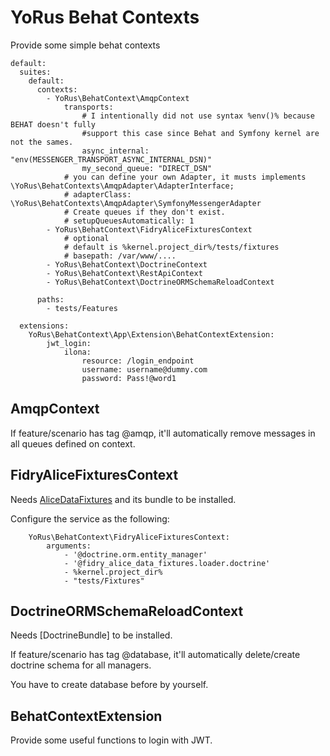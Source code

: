 # YoRus Behat Contexts

Provide some simple behat contexts

```                
default:
  suites:
    default:
      contexts:
        - YoRus\BehatContext\AmqpContext
            transports: 
                # I intentionally did not use syntax %env()% because BEHAT doesn't fully
                #support this case since Behat and Symfony kernel are not the sames.
                async_internal: "env(MESSENGER_TRANSPORT_ASYNC_INTERNAL_DSN)"
                my_second_queue: "DIRECT_DSN"
            # you can define your own Adapter, it musts implements \YoRus\BehatContexts\AmqpAdapter\AdapterInterface;
            # adapterClass: \YoRus\BehatContexts\AmqpAdapter\SymfonyMessengerAdapter
            # Create queues if they don't exist.
            # setupQueuesAutomatically: 1
        - YoRus\BehatContext\FidryAliceFixturesContext
            # optional
            # default is %kernel.project_dir%/tests/fixtures
            # basepath: /var/www/....
        - YoRus\BehatContext\DoctrineContext
        - YoRus\BehatContext\RestApiContext
        - YoRus\BehatContext\DoctrineORMSchemaReloadContext

      paths:
        - tests/Features
        
  extensions:
    YoRus\BehatContext\App\Extension\BehatContextExtension:
        jwt_login:
            ilona:
                resource: /login_endpoint
                username: username@dummy.com
                password: Pass!@word1

```

## AmqpContext

If feature/scenario has tag @amqp, it'll automatically remove messages in all queues defined on context.


## FidryAliceFixturesContext

Needs [AliceDataFixtures](https://github.com/theofidry/AliceDataFixtures) and its bundle to be installed.

Configure the service as the following:

```
    YoRus\BehatContext\FidryAliceFixturesContext:
        arguments:
            - '@doctrine.orm.entity_manager'
            - '@fidry_alice_data_fixtures.loader.doctrine'
            - %kernel.project_dir%
            - "tests/Fixtures"     
```

## DoctrineORMSchemaReloadContext

Needs [DoctrineBundle] to be installed.

If feature/scenario has tag @database, it'll automatically delete/create doctrine schema for all managers.

You have to create database before by yourself.

## BehatContextExtension

Provide some useful functions to login with JWT.
